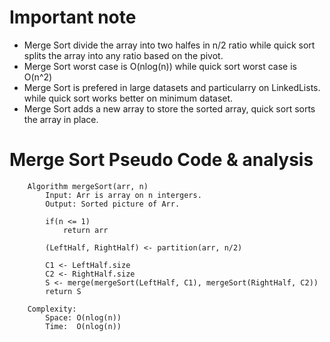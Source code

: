 # Important note
* Merge Sort divide the array into two halfes in n/2 ratio while quick sort splits the array into any ratio based on the pivot.
* Merge Sort worst case is O(nlog(n)) while quick sort worst case is O(n^2)
* Merge Sort is prefered in large datasets and particularry on LinkedLists. while quick sort works better on minimum dataset.
* Merge Sort adds a new array to store the sorted array, quick sort sorts the array in place. 


# Merge Sort Pseudo Code & analysis

``` 
    Algorithm mergeSort(arr, n)
        Input: Arr is array on n intergers.
        Output: Sorted picture of Arr.

        if(n <= 1) 
            return arr
        
        (LeftHalf, RightHalf) <- partition(arr, n/2)

        C1 <- LeftHalf.size
        C2 <- RightHalf.size
        S <- merge(mergeSort(LeftHalf, C1), mergeSort(RightHalf, C2))
        return S

    Complexity:
        Space: O(nlog(n))
        Time:  O(nlog(n))
```